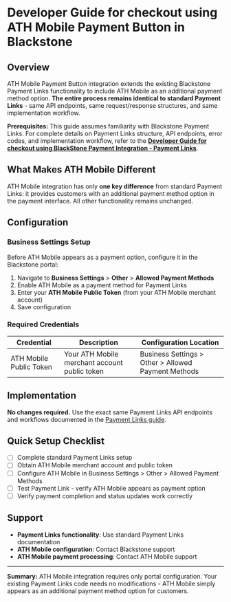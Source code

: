 # Developer Guide for checkout using ATH Mobile Payment Button in Blackstone

## Overview

ATH Mobile Payment Button integration extends the existing Blackstone Payment Links functionality to include ATH Mobile as an additional payment method option. **The entire process remains identical to standard Payment Links** - same API endpoints, same request/response structures, and same implementation workflow.

**Prerequisites:** This guide assumes familiarity with Blackstone Payment Links. For complete details on Payment Links structure, API endpoints, error codes, and implementation workflow, refer to the [**Developer Guide for checkout using BlackStone Payment Integration - Payment Links**](payment-links.md).

## What Makes ATH Mobile Different

ATH Mobile integration has only **one key difference** from standard Payment Links: it provides customers with an additional payment method option in the payment interface. All other functionality remains unchanged.

## Configuration

### Business Settings Setup

Before ATH Mobile appears as a payment option, configure it in the Blackstone portal:

1. Navigate to **Business Settings** > **Other** > **Allowed Payment Methods**
2. Enable ATH Mobile as a payment method for Payment Links
3. Enter your **ATH Mobile Public Token** (from your ATH Mobile merchant account)
4. Save configuration

### Required Credentials

| Credential | Description | Configuration Location |
|------------|-------------|----------------------|
| ATH Mobile Public Token | Your ATH Mobile merchant account public token | Business Settings > Other > Allowed Payment Methods |

## Implementation

**No changes required.** Use the exact same Payment Links API endpoints and workflows documented in the [Payment Links guide](payment-links.md).

## Quick Setup Checklist

- [ ] Complete standard Payment Links setup
- [ ] Obtain ATH Mobile merchant account and public token  
- [ ] Configure ATH Mobile in Business Settings > Other > Allowed Payment Methods
- [ ] Test Payment Link - verify ATH Mobile appears as payment option
- [ ] Verify payment completion and status updates work correctly

## Support

- **Payment Links functionality**: Use standard Payment Links documentation
- **ATH Mobile configuration**: Contact Blackstone support  
- **ATH Mobile payment processing**: Contact ATH Mobile support

---

**Summary:** ATH Mobile integration requires only portal configuration. Your existing Payment Links code needs no modifications - ATH Mobile simply appears as an additional payment method option for customers.
